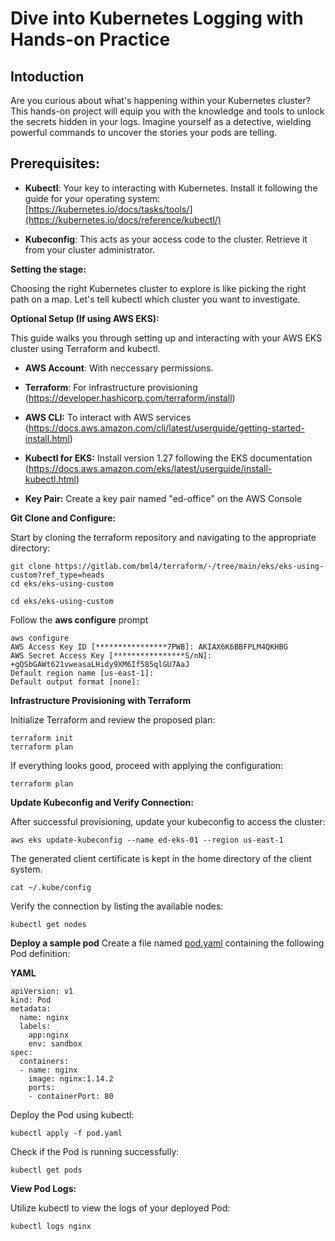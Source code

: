 
# Dive into Kubernetes Logging with Hands-on Practice

## Intoduction

Are you curious about what's happening within your Kubernetes cluster? This hands-on project will equip you with the knowledge and tools to unlock the secrets hidden in your logs. Imagine yourself as a detective, wielding powerful commands to uncover the stories your pods are telling.

## Prerequisites:

* **Kubectl**: Your key to interacting with Kubernetes. Install it following the guide for your operating system: [https://kubernetes.io/docs/tasks/tools/](https://kubernetes.io/docs/reference/kubectl/)

* **Kubeconfig**: This acts as your access code to the cluster. Retrieve it from your cluster administrator.

**Setting the stage:**

Choosing the right Kubernetes cluster to explore is like picking the right path on a map. Let's tell kubectl which cluster you want to investigate.

**Optional Setup (If using AWS EKS):**

This guide walks you through setting up and interacting with your AWS EKS cluster using Terraform and kubectl.
* **AWS Account**: With neccessary permissions.

* **Terraform**: For infrastructure provisioning (https://developer.hashicorp.com/terraform/install)

* **AWS CLI:** To interact with AWS services (https://docs.aws.amazon.com/cli/latest/userguide/getting-started-install.html)

* **Kubectl for EKS:** Install version 1.27 following the EKS documentation (https://docs.aws.amazon.com/eks/latest/userguide/install-kubectl.html)

* **Key Pair:** Create a key pair named "ed-office" on the AWS Console

**Git Clone and Configure:**

Start by cloning the terraform repository and navigating to the appropriate directory:

```
git clone https://gitlab.com/bml4/terraform/-/tree/main/eks/eks-using-custom?ref_type=heads
cd eks/eks-using-custom

```

```
cd eks/eks-using-custom
```
Follow the **aws configure** prompt

```
aws configure
AWS Access Key ID [****************7PWB]: AKIAX6K6BBFPLM4QKHBG
AWS Secret Access Key [****************S/nN]: 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
Default region name [us-east-1]:
Default output format [none]:
```

**Infrastructure Provisioning with Terraform**

Initialize Terraform and review the proposed plan:
```
terraform init
terraform plan
```
If everything looks good, proceed with applying the configuration:

```
terraform plan
```
**Update Kubeconfig and Verify Connection:**

After successful provisioning, update your kubeconfig to access the cluster:

```
aws eks update-kubeconfig --name ed-eks-01 --region us-east-1

```
The generated client certificate is kept in the home directory of the client system.

```
cat ~/.kube/config
```

Verify the connection by listing the available nodes:

```
kubectl get nodes
```
**Deploy a sample pod**
Create a file named [pod.yaml](https://kubernetes.io/docs/concepts/workloads/pods/) containing the following Pod definition: 

**YAML**

```
apiVersion: v1
kind: Pod
metadata:
  name: nginx
  labels:
    app:nginx
    env: sandbox
spec:
  containers:
  - name: nginx
    image: nginx:1.14.2
    ports:
    - containerPort: 80 
```

Deploy the Pod using kubectl:

```
kubectl apply -f pod.yaml
```

Check if the Pod is running successfully:

```
kubectl get pods

```

**View Pod Logs:**

Utilize kubectl to view the logs of your deployed Pod:

```
kubectl logs nginx

```